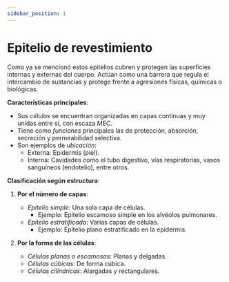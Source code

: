 ```yaml
---
sidebar_position: 1
---
```


# Epitelio de revestimiento

Como ya se mencionó estos epitelios cubren y protegen las superficies internas y externas del cuerpo. Actúan como una barrera que regula el intercambio de sustancias y protege frente a agresiones físicas, químicas o biológicas.

**Características principales**:

- Sus *células* se encuentran organizadas en capas continuas y muy unidas entre sí, con escaza *MEC*.
- Tiene como *funciones* principales las de protección, absorción, secreción y permeabilidad selectiva.
- Son ejemplos de *ubicación*:
    -   Externa: Epidermis (piel).
    -   Interna: Cavidades como el tubo digestivo, vías respiratorias, vasos sanguíneos (endotelio), entre otros.
 
**Clasificación según estructura**:

1.  **Por el número de capas**:
    
    -   *Epitelio simple*: Una sola capa de células.
        -   Ejemplo: Epitelio escamoso simple en los alvéolos pulmonares.
    -   *Epitelio estratificado*: Varias capas de células.
        -   Ejemplo: Epitelio plano estratificado en la epidermis.
        
2.  **Por la forma de las células**:
    
    -   *Células planas o escamosas*: Planas y delgadas.
    -   *Células cúbicas*: De forma cúbica.
    -   *Células cilíndricas*: Alargadas y rectangulares.

